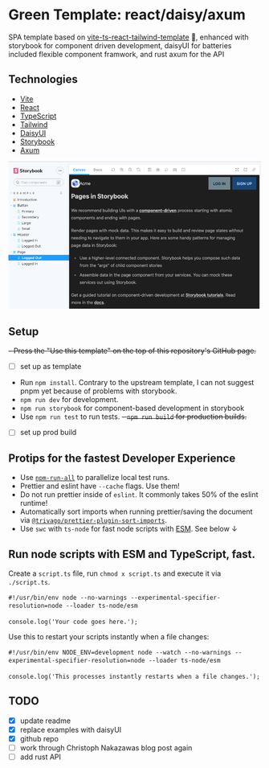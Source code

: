 # Green Template: react/daisy/axum

SPA template based on [vite-ts-react-tailwind-template](https://github.com/cpojer/vite-ts-react-tailwind-template) 🙏, 
enhanced with storybook for component driven development, daisyUI for batteries included flexible component framwork,
and rust axum for the API

## Technologies

- [Vite](https://vitejs.dev/)
- [React](https://reactjs.org/)
- [TypeScript](https://www.typescriptlang.org)
- [Tailwind](https://tailwindcss.com/)
- [DaisyUI](https://daisyui.com)
- [Storybook](https://storybook.com)
- [Axum](https://github.com/tokio-rs/axum)

![screenshot of `App.tsx`](./screenshot.png)

## Setup

~~- Press the "Use this template" on the top of this repository's GitHub page.~~
- [ ] set up as template
- Run `npm install`. Contrary to the upstream template, I can not suggest pnpm yet because of problems with storybook. 
- `npm run dev` for development.
- `npm run storybook` for component-based development in storybook
- Use `npm run test` to run tests.
~~- `npm run build` for production builds.~~ 
- [ ] set up prod build

## Protips for the fastest Developer Experience

- Use [`npm-run-all`](https://github.com/mysticatea/npm-run-all) to parallelize local test runs.
- Prettier and eslint have `--cache` flags. Use them!
- Do not run prettier inside of `eslint`. It commonly takes 50% of the eslint runtime!
- Automatically sort imports when running prettier/saving the document via [`@trivago/prettier-plugin-sort-imports`](https://github.com/trivago/prettier-plugin-sort-imports).
- Use `swc` with `ts-node` for fast node scripts with [ESM](https://hacks.mozilla.org/2018/03/es-modules-a-cartoon-deep-dive/). See below ↓

## Run node scripts with ESM and TypeScript, fast.

Create a `script.ts` file, run `chmod x script.ts` and execute it via `./script.ts`.

```
#!/usr/bin/env node --no-warnings --experimental-specifier-resolution=node --loader ts-node/esm

console.log('Your code goes here.');
```

Use this to restart your scripts instantly when a file changes:

```
#!/usr/bin/env NODE_ENV=development node --watch --no-warnings --experimental-specifier-resolution=node --loader ts-node/esm

console.log('This processes instantly restarts when a file changes.');
```

## TODO
- [x] update readme
- [x] replace examples with daisyUI
- [x] github repo
- [ ] work through Christoph Nakazawas blog post again
- [ ] add rust API
